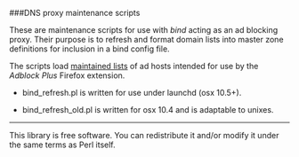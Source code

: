 ###DNS proxy maintenance scripts

These are maintenance scripts for use with *bind* acting as an ad blocking proxy.
Their purpose is to refresh and format domain lists into master zone definitions for
inclusion in a bind config file.

The scripts load [maintained lists](http://adblockplus.org/en/subscriptions) of ad hosts intended for use by the *Adblock Plus* Firefox extension.

* bind_refresh.pl is written for use under launchd (osx 10.5+).

* bind_refresh_old.pl is written for osx 10.4 and is adaptable to unixes.

***
This library is free software. You can redistribute it and/or modify it under the same terms as Perl itself.
